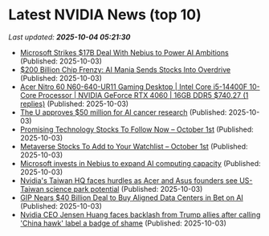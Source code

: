 # Latest NVIDIA News (top 10)
_Last updated: **2025-10-04 05:21:30**_

- [Microsoft Strikes $17B Deal With Nebius to Power AI Ambitions](https://finance.yahoo.com/news/microsoft-strikes-17b-deal-nebius-051909894.html) (Published: 2025-10-03)
- [$200 Billion Chip Frenzy: AI Mania Sends Stocks Into Overdrive](https://finance.yahoo.com/news/200-billion-chip-frenzy-ai-051826508.html) (Published: 2025-10-03)
- [Acer Nitro 60 N60-640-UR11 Gaming Desktop | Intel Core i5-14400F 10-Core Processor | NVIDIA GeForce RTX 4060 | 16GB DDR5 $740.27 (1 replies)](https://slickdeals.net/f/18657211-acer-nitro-60-n60-640-ur11-gaming-desktop-intel-core-i5-14400f-10-core-processor-nvidia-geforce-rtx-4060-16gb-ddr5-740-27) (Published: 2025-10-03)
- [The U approves $50 million for AI cancer research](https://dailyutahchronicle.com/2025/10/02/the-u-approves-50-million-for-ai-cancer-research/) (Published: 2025-10-03)
- [Promising Technology Stocks To Follow Now – October 1st](https://www.etfdailynews.com/2025/10/03/promising-technology-stocks-to-follow-now-october-1st/) (Published: 2025-10-03)
- [Metaverse Stocks To Add to Your Watchlist – October 1st](https://www.etfdailynews.com/2025/10/03/metaverse-stocks-to-add-to-your-watchlist-october-1st/) (Published: 2025-10-03)
- [Microsoft invests in Nebius to expand AI computing capacity](https://www.digitimes.com/news/a20251003PD232/microsoft-cloud-computing-infrastructure-capacity.html) (Published: 2025-10-03)
- [Nvidia's Taiwan HQ faces hurdles as Acer and Asus founders see US-Taiwan science park potential](https://www.digitimes.com/news/a20251003PD213/taiwan-nvidia-acer-science-park-government.html) (Published: 2025-10-03)
- [GIP Nears $40 Billion Deal to Buy Aligned Data Centers in Bet on AI](https://finance.yahoo.com/news/gip-nears-40-billion-deal-041951129.html) (Published: 2025-10-03)
- [Nvidia CEO Jensen Huang faces backlash from Trump allies after calling 'China hawk' label a badge of shame](https://www.digitimes.com/news/a20251001PD215/nvidia-ceo-jensen-huang-chips-beijing.html) (Published: 2025-10-03)
